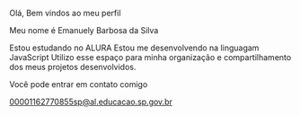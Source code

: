 Olá, Bem vindos ao meu perfil

Meu nome é Emanuely Barbosa da Silva

Estou estudando no ALURA
Estou me desenvolvendo na linguagam JavaScript
Utilizo esse espaço para minha organização e compartilhamento dos meus projetos desenvolvidos.

Você pode entrar em contato comigo

00001162770855sp@al.educacao.sp.gov.br
